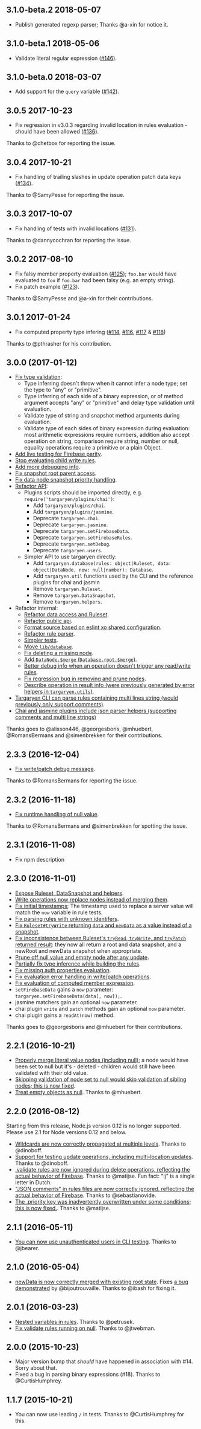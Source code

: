 ## 3.1.0-beta.2 2018-05-07

- Publish generated regexp parser; Thanks @a-xin for notice it.

## 3.1.0-beta.1 2018-05-06

- Validate literal regular expression ([#146]).

[#146]: https://github.com/goldibex/targaryen/pull/146

## 3.1.0-beta.0 2018-03-07

- Add support for the `query` variable ([#142]).

[#142]: https://github.com/goldibex/targaryen/issues/142

## 3.0.5 2017-10-23

- Fix regression in v3.0.3 regarding invalid location in rules evaluation - should have been allowed ([#136]).

Thanks to @chetbox for reporting the issue.

[#136]: https://github.com/goldibex/targaryen/issues/136

## 3.0.4 2017-10-21

- Fix handling of trailing slashes in update operation patch data keys ([#134]).

Thanks to @SamyPesse for reporting the issue.

[#134]: https://github.com/goldibex/targaryen/issues/134

## 3.0.3 2017-10-07

- Fix handling of tests with invalid locations ([#131]).

Thanks to @dannycochran for reporting the issue.

[#131]: https://github.com/goldibex/targaryen/issues/131

## 3.0.2 2017-08-10

- Fix falsy member property evaluation ([#125]); `foo.bar` would have evaluated to `foo` if `foo.bar` had been falsy (e.g. an empty string).
- Fix patch example ([#123]).

Thanks to @SamyPesse and @a-xin for their contributions.

[#125]: https://github.com/goldibex/targaryen/issues/125
[#123]: https://github.com/goldibex/targaryen/pull/123

## 3.0.1 2017-01-24

- Fix computed property type infering ([#114], [#116], [#117] & [#118])

Thanks to @pthrasher for his contribution.

[#114]: https://github.com/goldibex/targaryen/pull/114
[#116]: https://github.com/goldibex/targaryen/pull/116
[#117]: https://github.com/goldibex/targaryen/pull/117
[#118]: https://github.com/goldibex/targaryen/pull/118

## 3.0.0 (2017-01-12)

- [Fix type validation](https://github.com/goldibex/targaryen/issues/62):
    * Type inferring doesn't throw when it cannot infer a node type; set the type to "any" or "primitive".
    * Type inferring of each side of a binary expression, or of method argument accepts "any" or "primitive" and delay type validation until evaluation.
    * Validate type of string and snapshot method arguments during evaluation.
    * Validate type of each sides of binary expression during evaluation: most arithmetic expressions require numbers, addition also accept operation on string, comparison require string, number or null, equality operations require a primitive or a plain Object.
- [Add live testing for Firebase parity](https://github.com/goldibex/targaryen/pull/63).
- [Stop evaluating child write rules](https://github.com/goldibex/targaryen/issues/73).
- [Add more debugging info](https://github.com/goldibex/targaryen/pull/83).
- [Fix snapshot root parent access](https://github.com/goldibex/targaryen/pull/97).
- [Fix data node snapshot priority handling](https://github.com/goldibex/targaryen/pull/96).
- [Refactor API](https://github.com/goldibex/targaryen/pull/80):
    + Plugins scripts should be imported directly, e.g. `require('targaryen/plugins/chai')`:
        * Add `targaryen/plugins/chai`.
        * Add `targaryen/plugins/jasmine`.
        * Deprecate `targaryen.chai`.
        * Deprecate `targaryen.jasmine`.
        * Deprecate `targaryen.setFirebaseData`.
        * Deprecate `targaryen.setFirebaseRules`.
        * Deprecate `targaryen.setDebug`.
        * Deprecate `targaryen.users`.
    + Simpler API to use targaryen directly:
        * Add `targaryen.database(rules: object|Ruleset, data: object|DataNode, now: null|number): Database`.
        * Add `targaryen.util` functions used by the CLI and the reference plugins for chai and jasmin
        * Remove `targaryen.Ruleset`.
        * Remove `targaryen.DataSnapshot`.
        * Remove `targaryen.helpers`.
- Refactor internal:
    * [Refactor data access and Ruleset](https://github.com/goldibex/targaryen/pull/72).
    * [Refactor public api](https://github.com/goldibex/targaryen/pull/80).
    * [Format source based on eslint xo shared configuration](https://github.com/goldibex/targaryen/pull/81).
    * [Refactor rule parser](https://github.com/goldibex/targaryen/pull/91).
    * [Simpler tests](https://github.com/goldibex/targaryen/pull/94).
    * [Move `lib/database`](https://github.com/goldibex/targaryen/pull/98).
    * [Fix deleting a missing node](https://github.com/goldibex/targaryen/pull/103).
    * [Add `DataNode.$merge` (`Database.root.$merge`)](https://github.com/goldibex/targaryen/pull/104).
    * [Better debug info when an operation doesn't trigger any read/write rules](https://github.com/goldibex/targaryen/pull/107).
    * [Fix regression bug in removing and prune nodes](https://github.com/goldibex/targaryen/pull/109).
    * [Describe operation in result info (were previously generated by error helpers in `targaryen.utils`)](https://github.com/goldibex/targaryen/pull/110).
- [Targaryen CLI can parse rules containing multi lines string (would previously only support comments)](https://github.com/goldibex/targaryen/pull/111).
- [Chai and jasmine plugins include json parser helpers (supporting comments and multi line strings)](https://github.com/goldibex/targaryen/pull/112)

Thanks goes to @alisson446, @georgesboris, @mhuebert, @RomansBermans and @simenbrekken for their contributions.

## 2.3.3 (2016-12-04)

- [Fix write/patch debug message](https://github.com/goldibex/targaryen/pull/93).

Thanks to @RomansBermans for reporting the issue.

## 2.3.2 (2016-11-18)

- [Fix runtime handling of null value](https://github.com/goldibex/targaryen/issues/86).

Thanks to @RomansBermans and @simenbrekken for spotting the issue.

## 2.3.1 (2016-11-08)

- Fix npm description

## 2.3.0 (2016-11-01)

- [Expose Ruleset, DataSnapshot and helpers](https://github.com/goldibex/targaryen/pull/50).
- [Write operations now replace nodes instead of merging them](https://github.com/goldibex/targaryen/pull/52).
- [Fix initial timestamps](https://github.com/goldibex/targaryen/pull/41); The timestamp used to replace a server value will match the `now` variable in rule tests.
- [Fix parsing rules with unknown identifers](https://github.com/goldibex/targaryen/pull/55).
- [Fix `Ruleset#tryWrite` returning `data` and `newData` as a value instead of a snapshot](https://github.com/goldibex/targaryen/pull/59).
- [Fix inconsistence between Ruleset's `tryRead`, `tryWrite`, and `tryPatch` returned result](https://github.com/goldibex/targaryen/pull/59): they now all return a root and data snapshot, and a newRoot and newData snapshot when appropriate.
- [Prune off null value and empty node after any update](https://github.com/goldibex/targaryen/pull/56).
- [Partially fix type inference while building the rules](https://github.com/goldibex/targaryen/pull/57).
- [Fix missing auth properties evaluation](https://github.com/goldibex/targaryen/issues/60).
- [Fix evaluation error handling in write/patch operations](https://github.com/goldibex/targaryen/issues/61).
- [Fix evaluation of computed member expression](https://github.com/goldibex/targaryen/issues/75).
- `setFirebaseData` gains a `now` parameter: `targaryen.setFirebaseData(data[, now]);`.
- jasmine matchers gain an optional `now` parameter.
- chai plugin `write` and `patch` methods gain an optional `now` parameter.
- chai plugin gains a `readAt(now)` method.

Thanks goes to @georgesboris and @mhuebert for their contributions.

## 2.2.1 (2016-10-21)

- [Properly merge literal value nodes (including null)](https://github.com/goldibex/targaryen/pull/44);
  a node would have been set to null but it's - deleted - children would still have been validated with their old value.
- [Skipping validation of node set to null would skip validation of sibling nodes; this is now fixed](https://github.com/goldibex/targaryen/pull/48).
- [Treat empty objects as null](https://github.com/goldibex/targaryen/pull/51). Thanks to @mhuebert.

## 2.2.0 (2016-08-12)

Starting from this release, Node.js version 0.12 is no longer supported. Please use 2.1 for Node versions 0.12 and below.

- [Wildcards are now correctly propagated at multiple levels](https://github.com/goldibex/targaryen/pull/39). Thanks to @dinoboff.
- [Support for testing update operations, including multi-location updates](https://github.com/goldibex/targaryen/pull/37). Thanks to @dinoboff.
- [.validate rules are now ignored during delete operations, reflecting the actual behavior of Firebase](https://github.com/goldibex/targaryen/pull/36). Thanks to @matijse. Fun fact: "ij" is a single letter in Dutch.
- ["JSON comments" in rules files are now correctly ignored, reflecting the actual behavior of Firebase](https://github.com/goldibex/targaryen/pull/32). Thanks to @sebastianovide.
- [The .priority key was inadvertently overwritten under some conditions; this is now fixed.](https://github.com/goldibex/targaryen/pull/35). Thanks to @matijse.

## 2.1.1 (2016-05-11)

- [You can now use unauthenticated users in CLI testing](https://github.com/goldibex/targaryen/pull/28). Thanks to @jbearer.

## 2.1.0 (2016-05-04)

- [newData is now correctly merged with existing root state](https://github.com/goldibex/targaryen/pull/27). Fixes [a bug demonstrated](https://github.com/goldibex/targaryen/pull/25) by @bijoutrouvaille. Thanks to @ibash for fixing it.

## 2.0.1 (2016-03-23)

- [Nested variables in rules](https://github.com/goldibex/targaryen/pull/23). Thanks to @petrusek.
- [Fix validate rules running on null](https://github.com/goldibex/targaryen/pull/21). Thanks to @jtwebman.

## 2.0.0 (2015-10-23)

- Major version bump that _should_ have happened in association with #14.
Sorry about that.
- Fixed a bug in parsing binary expressions (#18). Thanks to @CurtisHumphrey.

## 1.1.7 (2015-10-21)

- You can now use leading `/` in tests. Thanks to @CurtisHumphrey for this.
